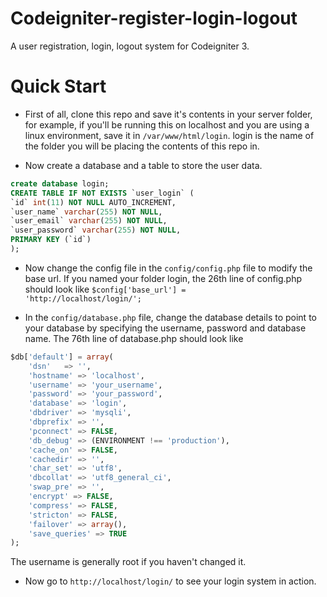 # Codeigniter-register-login-logout
A user registration, login, logout system for Codeigniter 3.

# Quick Start
- First of all, clone this repo and save it's contents in your server folder, for example, if you'll be running this on localhost and you are using a linux environment, save it in <code>/var/www/html/login</code>. login is the name of the folder you will be placing the contents of this repo in.

- Now create a database and a table to store the user data.
```sql
create database login;
CREATE TABLE IF NOT EXISTS `user_login` (
`id` int(11) NOT NULL AUTO_INCREMENT,
`user_name` varchar(255) NOT NULL,
`user_email` varchar(255) NOT NULL,
`user_password` varchar(255) NOT NULL,
PRIMARY KEY (`id`)
);
```
- Now change the config file in the <code>config/config.php</code> file to modify the base url. If you named your folder login, the 26th line of config.php should look like <code>$config['base_url'] = 'http://localhost/login/';</code>

- In the <code>config/database.php</code> file, change the database details to point to your database by specifying the username, password and database name. The 76th line of database.php should look like
```sql
$db['default'] = array(
	'dsn'	=> '',
	'hostname' => 'localhost',
	'username' => 'your_username', 
	'password' => 'your_password',
	'database' => 'login',
	'dbdriver' => 'mysqli',
	'dbprefix' => '',
	'pconnect' => FALSE,
	'db_debug' => (ENVIRONMENT !== 'production'),
	'cache_on' => FALSE,
	'cachedir' => '',
	'char_set' => 'utf8',
	'dbcollat' => 'utf8_general_ci',
	'swap_pre' => '',
	'encrypt' => FALSE,
	'compress' => FALSE,
	'stricton' => FALSE,
	'failover' => array(),
	'save_queries' => TRUE
);
```
The username is generally root if you haven't changed it.

- Now go to <code>http://localhost/login/</code> to see your login system in action.
